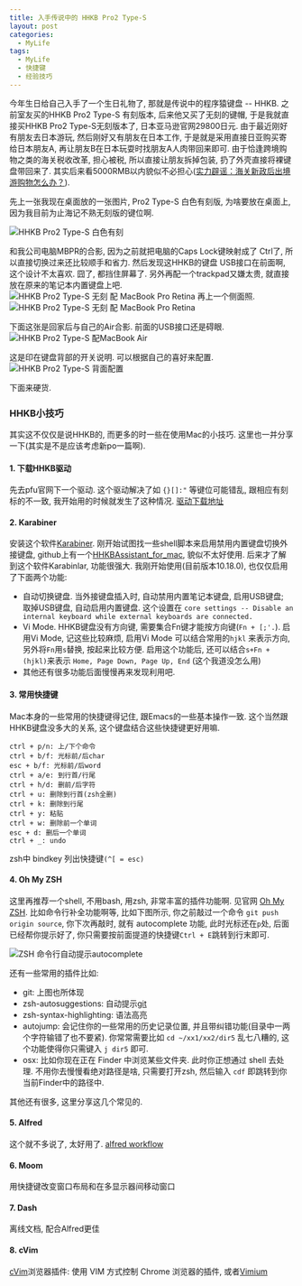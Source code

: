 ```yaml
---
title: 入手传说中的 HHKB Pro2 Type-S 
layout: post
categories: 
  - MyLife
tags: 
  - MyLife
  - 快捷键
  - 经验技巧
---
```


今年生日给自己入手了一个生日礼物了, 那就是传说中的程序猿键盘 -- HHKB. 
之前室友买的HHKB Pro2 Type-S 有刻版本, 后来他又买了无刻的键帽, 于是我就直接买HHKB Pro2 Type-S无刻版本了, 日本亚马逊官网29800日元. 由于最近刚好有朋友去日本游玩, 然后刚好又有朋友在日本工作, 于是就是采用直接日亚购买寄给日本朋友A, 再让朋友B在日本玩耍时找朋友A人肉带回来即可. 由于恰逢跨境购物之类的海关税收改革, 担心被税, 所以直接让朋友拆掉包装, 扔了外壳直接将裸键盘带回来了. 其实后来看5000RMB以内貌似不必担心([实力辟谣：海关新政后出境游购物怎么办？](http://zhuanlan.zhihu.com/p/20738384)).

先上一张我现在桌面放的一张图片, Pro2 Type-S 白色有刻版, 为啥要放在桌面上, 因为我目前为止海记不熟无刻版的键位啊.

![HHKB Pro2 Type-S 白色有刻](/resources/buy-in-hhkb-pro2-type-s/hhkb-pro2-type-s-with-print.png)

和我公司电脑MBPR的合影, 因为之前就把电脑的Caps Lock键映射成了 Ctrl了, 所以直接切换过来还比较顺手和省力. 然后发现这HHKB的键盘 USB接口在前面啊, 这个设计不太喜欢. 囧了, 都挡住屏幕了. 另外再配一个trackpad又嫌太贵, 就直接放在原来的笔记本内置键盘上吧. 
![HHKB Pro2 Type-S 无刻 配 MacBook Pro Retina](/resources/buy-in-hhkb-pro2-type-s/hhkb-pro2-type-s-on-mbpr.jpg)
再上一个侧面照. 
![HHKB Pro2 Type-S 无刻 配 MacBook Pro Retina](/resources/buy-in-hhkb-pro2-type-s/hhkb-pro2-type-s-on-mbpr-right.jpg)


下面这张是回家后与自己的Air合影. 前面的USB接口还是碍眼. 
![HHKB Pro2 Type-S 配MacBook Air](/resources/buy-in-hhkb-pro2-type-s/hhkb-pro2-type-s-on-mba.jpg)

这是印在键盘背部的开关说明. 可以根据自己的喜好来配置. 
![HHKB Pro2 Type-S 背面配置](/resources/buy-in-hhkb-pro2-type-s/hhkb-pro2-type-s-back.jpg)

下面来硬货. 

### HHKB小技巧

其实这不仅仅是说HHKB的, 而更多的时一些在使用Mac的小技巧. 这里也一并分享一下(其实是不是应该考虑新po一篇啊). 

#### 1. 下载HHKB驱动

先去pfu官网下一个驱动. 这个驱动解决了如 `{}[]:"` 等键位可能错乱, 跟相应有刻标的不一致, 我开始用的时候就发生了这种情况. [驱动下载地址](http://www.pfu.co.jp/hhkeyboard/macdownload.html)

#### 2. Karabiner

安装这个软件[Karabiner](https://pqrs.org/osx/karabiner/). 刚开始试图找一些shell脚本来启用禁用内置键盘切换外接键盘, github上有一个[HHKBAssistant_for_mac](https://github.com/tl3shi/HHKBAssistant_for_mac.git), 貌似不太好使用. 后来才了解到这个软件Karabinlar, 功能很强大. 我刚开始使用(目前版本10.18.0), 也仅仅启用了下面两个功能:

- 自动切换键盘. 当外接键盘插入时, 自动禁用内置笔记本键盘, 启用USB键盘; 取掉USB键盘, 自动启用内置键盘. 这个设置在 ``core settings -- Disable an internal keyboard while external keyboards are connected.``
- Vi Mode. HHKB键盘没有方向键, 需要集合Fn键才能按方向键(`Fn + [;'.`). 启用Vi Mode, 记这些比较麻烦, 启用Vi Mode 可以结合常用的`hjkl` 来表示方向, 另外将`Fn`用`s`替换, 按起来比较方便.  启用这个功能后, 还可以结合`s+Fn + (hjkl)`来表示 `Home, Page Down, Page Up, End` (这个我道没怎么用)
- 其他还有很多功能后面慢慢再来发现利用吧. 

#### 3. 常用快捷键 

Mac本身的一些常用的快捷键得记住, 跟Emacs的一些基本操作一致. 这个当然跟HHKB键盘没多大的关系, 这个键盘结合这些快捷键更好用嘛. 

    ctrl + p/n: 上/下个命令
    ctrl + b/f: 光标前/后char
    esc + b/f: 光标前/后word
    ctrl + a/e: 到行首/行尾
    ctrl + h/d: 删前/后字符
    ctrl + u: 删除到行首(zsh全删)
    ctrl + k: 删除到行尾
    ctrl + y: 粘贴
    ctrl + w: 删除前一个单词
    esc + d: 删后一个单词
    ctrl + _: undo

zsh中 bindkey 列出快捷键`(^[ = esc)`

#### 4. Oh My ZSH 

这里再推荐一个shell, 不用bash, 用zsh, 非常丰富的插件功能啊. 见官网 [Oh My ZSH](http://ohmyz.sh/). 比如命令行补全功能啊等, 比如下图所示, 你之前敲过一个命令 `git push origin source`, 你下次再敲时, 就有 autocomplete 功能, 此时光标还在`p`处, 后面已经帮你提示好了, 你只需要按前面提道的快捷键`Ctrl + E`跳转到行末即可. 

![ZSH 命令行自动提示autocomplete](/resources/buy-in-hhkb-pro2-type-s/zsh-shell-tip.png)

还有一些常用的插件比如:

- git: 上图也所体现
- zsh-autosuggestions: 自动提示[git](https://github.com/zsh-users/zsh-autosuggestions)
- zsh-syntax-highlighting: 语法高亮
- autojump: 会记住你的一些常用的历史记录位置, 并且带纠错功能(目录中一两个字符输错了也不要紧). 你常常需要比如 `cd ~/xx1/xx2/dir5` 乱七八糟的, 这个功能使得你只需键入 `j dir5` 即可.
- osx: 比如你现在正在 Finder 中浏览某些文件夹. 此时你正想通过 shell 去处理. 不用你去慢慢看绝对路径是啥, 只需要打开zsh, 然后输入 `cdf` 即跳转到你当前Finder中的路径中.


其他还有很多, 这里分享这几个常见的. 

#### 5. Alfred   

这个就不多说了, 太好用了. [alfred workflow](http://alfredworkflow.com/)

#### 6. Moom
用快捷键改变窗口布局和在多显示器间移动窗口

#### 7. Dash
离线文档, 配合Alfred更佳

#### 8. cVim
[cVim](https://chrome.google.com/webstore/detail/cvim/ihlenndgcmojhcghmfjfneahoeklbjjh)浏览器插件: 使用 VIM 方式控制 Chrome 浏览器的插件, 
或者[Vimium](https://chrome.google.com/webstore/detail/dbepggeogbaibhgnhhndojpepiihcmeb)
